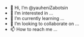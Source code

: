 - 👋 Hi, I’m @yauheniZabotsin
- 👀 I’m interested in ...
- 🌱 I’m currently learning ...
- 💞️ I’m looking to collaborate on ...
- 📫 How to reach me ...

<!---
yauheniZabotsin/yauheniZabotsin is a ✨ special ✨ repository because its `README.md` (this file) appears on your GitHub profile.
You can click the Preview link to take a look at your changes.
--->
